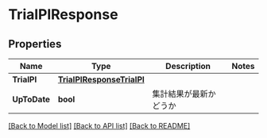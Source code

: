 # TrialPlResponse

## Properties

Name | Type | Description | Notes
------------ | ------------- | ------------- | -------------
**TrialPl** | [**TrialPlResponseTrialPl**](trialPlResponse_trial_pl.md) |  | 
**UpToDate** | **bool** | 集計結果が最新かどうか | 

[[Back to Model list]](../README.md#documentation-for-models) [[Back to API list]](../README.md#documentation-for-api-endpoints) [[Back to README]](../README.md)



